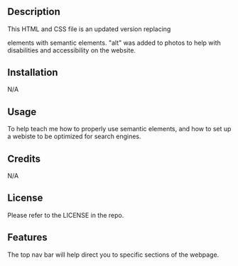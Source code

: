 # <Horiseon Digital Marketing Webpage>

## Description
This HTML and CSS file is an updated version replacing <div> elements with semantic elements. "alt" was added to photos to help with disabilities and accessibility on the website. 

## Installation
N/A

## Usage
To help teach me how to properly use semantic elements, and how to set up a webiste to be optimized for search engines.
## Credits
N/A

## License
Please refer to the LICENSE in the repo.

## Features
The top nav bar will help direct you to specific sections of the webpage. 
